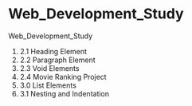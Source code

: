 # Web_Development_Study
Web_Development_Study
1. 2.1 Heading Element
2. 2.2 Paragraph Element
3. 2.3 Void Elements
4. 2.4 Movie Ranking Project
5. 3.0 List Elements
6. 3.1 Nesting and Indentation